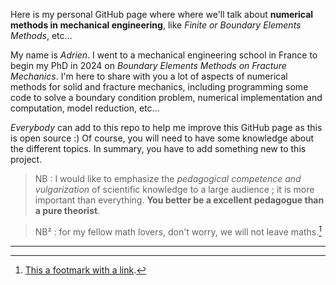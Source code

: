 <picture>
  <source
    width="256px"
    srcset="/assets/images/numenichal_logo.png"
  />
</picture>

Here is my personal GitHub page where where we'll talk about **numerical methods in mechanical engineering**, like *Finite or Boundary Elements Methods*, etc...

My name is *Adrien*. I went to a mechanical engineering school in France to begin my PhD in 2024 on *Boundary Elements Methods on Fracture Mechanics*. I'm here to share with you a lot of aspects of numerical methods for solid and fracture mechanics, including programming some code to solve a boundary condition problem, numerical implementation and computation, model reduction, etc...

*Everybody* can add to this repo to help me improve this GitHub page as this is open source :) Of course, you will need to have some knowledge about the different topics. In summary, you have to add something new to this project. 

> NB : I would like to emphasize the *pedagogical competence and vulgarization* of scientific knowledge to a large audience ; it is more important than everything. **You better be a excellent pedagogue than a pure theorist**.

> NB² : for my fellow math lovers, don't worry, we will not leave maths.[^1]

----

[^1]: [This a footmark with a link](https://docs.github.com/en/pages/setting-up-a-github-pages-site-with-jekyll/creating-a-github-pages-site-with-jekyll#creating-your-site).

[Just the Docs]: https://just-the-docs.github.io/just-the-docs/
[GitHub Pages]: https://docs.github.com/en/pages
[Jekyll]: https://jekyllrb.com